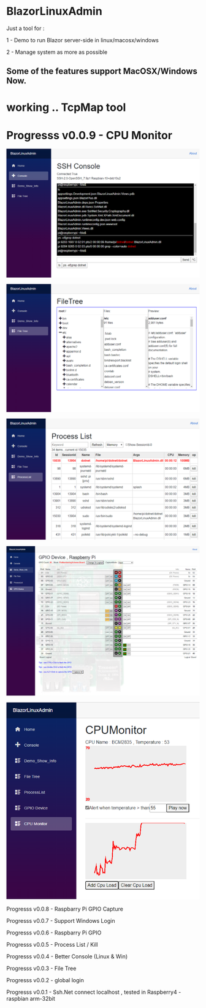 # BlazorLinuxAdmin

Just a tool for :

1 - Demo to run Blazor server-side in linux/macosx/windows

2 - Manage system as more as possible

## Some of the features support MacOSX/Windows Now.

# working .. TcpMap tool 

# Progresss v0.0.9 - CPU Monitor

![Screenshot](https://github.com/BlazorPlus/BlazorLinuxAdmin/raw/master/demoscreenshots/BlazorLinuxAdmin.png)

![Screenshot](https://github.com/BlazorPlus/BlazorLinuxAdmin/raw/master/demoscreenshots/BlazorLinuxAdmin-FileTree.png)

![Screenshot](https://github.com/BlazorPlus/BlazorLinuxAdmin/raw/master/demoscreenshots/BlazorLinuxAdmin-ProcList.png)

![Screenshot](https://github.com/BlazorPlus/BlazorLinuxAdmin/raw/master/demoscreenshots/BlazorLinuxAdmin-GPIO.png)

![Screenshot](https://github.com/BlazorPlus/BlazorLinuxAdmin/raw/master/demoscreenshots/BlazorLinuxAdmin-CPUMonitor.png)

Progresss v0.0.8 - Raspbarry Pi GPIO Capture

Progresss v0.0.7 - Support Windows Login

Progresss v0.0.6 - Raspbarry Pi GPIO

Progresss v0.0.5 - Process List / Kill

Progresss v0.0.4 - Better Console (Linux & Win)

Progresss v0.0.3 - File Tree

Progresss v0.0.2 - global login 

Progresss v0.0.1 - Ssh.Net connect localhost , tested in Raspberry4 - raspbian arm-32bit
